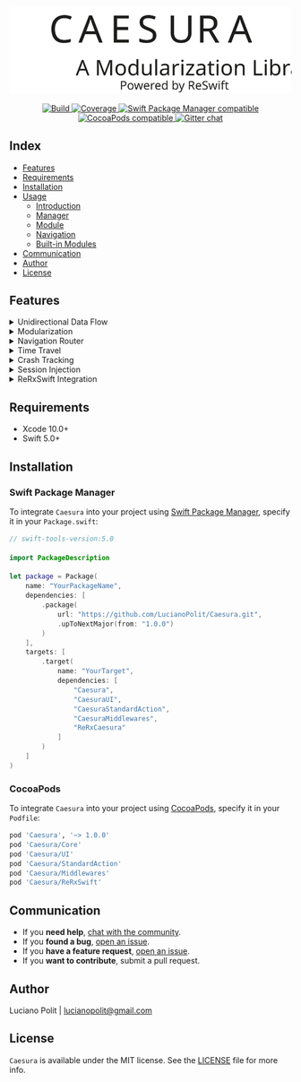 ![Banner](https://raw.githubusercontent.com/LucianoPolit/Caesura/master/Resources/banner.svg)

<p align="center">
    <a href="https://travis-ci.org/LucianoPolit/Caesura">
        <img src="https://travis-ci.org/LucianoPolit/Caesura.svg?branch=master" alt="Build"/>
    </a>
    <a href="https://codecov.io/gh/LucianoPolit/Caesura">
        <img src="https://codecov.io/gh/LucianoPolit/Caesura/branch/master/graph/badge.svg" alt="Coverage"/>
    </a>
    <a href="https://swift.org/package-manager">
        <img src="https://img.shields.io/badge/Swift%20Package%20Manager-compatible-brightgreen.svg" alt="Swift Package Manager compatible"/>
    </a>
    <a href="https://cocoapods.org/pods/Caesura">
        <img src="https://img.shields.io/cocoapods/v/Caesura.svg" alt="CocoaPods compatible"/>
    </a>
    <a href="https://gitter.im/CaesuraSwift/community">
        <img src="https://badges.gitter.im/CaesuraSwift/community.svg" alt="Gitter chat"/>
    </a>
</p>

## Index

- [Features](#features)
- [Requirements](#requirements)
- [Installation](#installation)
- [Usage](./Documentation/Usage.md)
    - [Introduction](./Documentation/Usage.md#introduction)
    - [Manager](./Documentation/Usage.md#manager)
    - [Module](./Documentation/Usage.md#module)
    - [Navigation](./Documentation/Usage.md#navigation)
    - [Built-in Modules](./Documentation/Usage.md#built-in-modules)
- [Communication](#communication)
- [Author](#author)
- [License](#license)

## Features

<details>
<summary>Unidirectional Data Flow</summary>

Inherited from [ReSwift](https://github.com/ReSwift/ReSwift).

>ReSwift is a [Redux](https://github.com/reactjs/redux)-like implementation of the unidirectional data flow architecture in Swift. ReSwift helps you to separate three important concerns of your app's components:
>
>- **State**: in a ReSwift app the entire app state is explicitly stored in a data structure. This helps avoid complicated state management code, enables better debugging and has many, many more benefits...
>- **Views**: in a ReSwift app your views update when your state changes. Your views become simple visualizations of the current app state.
>- **State Changes**: in a ReSwift app you can only perform state changes through actions. Actions are small pieces of data that describe a state change. By drastically limiting the way state can be mutated, your app becomes easier to understand and it gets easier to work with many collaborators.

Go to [the repository](https://github.com/ReSwift/ReSwift) for more information.

</details>

<details>
<summary>Modularization</summary>

In order to use [ReSwift](https://github.com/ReSwift/ReSwift), you have to declare a state, a reducer and a store. Then, in most of the cases, the state ends up being spread all around the app, meaning that it's hard to keep the modules as decoupled as you probably want.

That's when `Caesura` comes in handy. It encapsulates the state, reducer and store in such way that your only concern is to develop the modules, without them depending on each other. All of that without loosing the capability to stop the app at any moment and get to know the state of the entire app.

So, a simple app would look like:

<img src="./Resources/modularization.svg"/>

Check out the [usage documentation](./Documentation/Usage.md#module) for more information.

</details>

<details>
<summary>Navigation Router</summary>

There is a built-in module based on actions that is as flexible as [UIKit](https://developer.apple.com/documentation/uikit) is. 

Check out the [usage documentation](./Documentation/Usage.md#navigation) for more information.

</details>

<details>
<summary>Time Travel</summary>

Have you ever dreamed about traveling back and forth in time? Well, it's not possible yet. But your app can easily do it with an optional built-in module. 

Check out the [usage documentation](./Documentation/Usage.md#timeline) for more information.

</details>

<details>
<summary>Crash Tracking</summary>

An optional built-in module is capable of detecting crashes and reporting them. Each report contains all the actions dispatched to the store. Therefore, you can replay the exactly same session and discover the reason of such event easily.

Check out the [usage documentation](./Documentation/Usage.md#crash-detector) for more information.

</details>

<details>
<summary>Session Injection</summary>

The last feature wasn't complete without a way of injecting such report without having to do it manually. There is another optional built-in module capable of such thing.

Check out the [usage documentation](./Documentation/Usage.md#retriever) for more information.

</details>

<details>
<summary>ReRxSwift Integration</summary>

There is also an optional built-in module to bring the benefits of [ReRxSwift](https://github.com/svdo/ReRxSwift) into `Caesura`.

>Similar to [react-redux](http://redux.js.org/docs/basics/UsageWithReact.html), ReRxSwift allows you to create view controllers that have `props` and `actions`. View controllers read all data they need from their `props` (instead of directly from the state), and they change data by invoking callbacks defined by `actions` (instead of directly dispatching ReSwift actions). This has some nice advantages:
>
>- Better separation of concerns. It is easier to understand what your view controller does and what data it uses. In other words, it facilitates local reasoning.
>- Unit-testing. Because of the separation of concerns, you can easily unit-test your view controllers, all the way up to the Interface Builder connections.
>- Better reusability. Reusing your view controllers is as simple as specifying different mappings from state to `props` and from ReSwift actions to `actions`.
>- Rapid prototyping. You can easily use dummy `props` and `actions` so that you get a working UI layer prototype. Without writing any of your application's business logic, you can implement your presentation layer in such a way that it is very simple to replace the dummies with real state and actions.

Check out the [usage documentation](./Documentation/Usage.md#rerxswift) for more information.

</details>

## Requirements

- Xcode 10.0+
- Swift 5.0+

## Installation

### Swift Package Manager

To integrate `Caesura` into your project using [Swift Package Manager](https://swift.org/package-manager), specify it in your `Package.swift`:
```swift
// swift-tools-version:5.0

import PackageDescription

let package = Package(
    name: "YourPackageName",
    dependencies: [
        .package(
            url: "https://github.com/LucianoPolit/Caesura.git",
            .upToNextMajor(from: "1.0.0")
        )
    ],
    targets: [
        .target(
            name: "YourTarget",
            dependencies: [
                "Caesura",
                "CaesuraUI",
                "CaesuraStandardAction",
                "CaesuraMiddlewares",
                "ReRxCaesura"
            ]
        )
    ]
)
```

### CocoaPods

To integrate `Caesura` into your project using [CocoaPods](http://cocoapods.org), specify it in your `Podfile`:

```ruby
pod 'Caesura', '~> 1.0.0'
pod 'Caesura/Core'
pod 'Caesura/UI'
pod 'Caesura/StandardAction'
pod 'Caesura/Middlewares'
pod 'Caesura/ReRxSwift'
```

## Communication

- If you **need help**, [chat with the community](https://gitter.im/CaesuraSwift/community).
- If you **found a bug**, [open an issue](https://github.com/LucianoPolit/Caesura/issues/new).
- If you **have a feature request**, [open an issue](https://github.com/LucianoPolit/Caesura/issues/new).
- If you **want to contribute**, submit a pull request.

## Author

Luciano Polit | lucianopolit@gmail.com

## License

`Caesura` is available under the MIT license. See the [LICENSE](./LICENSE) file for more info.
